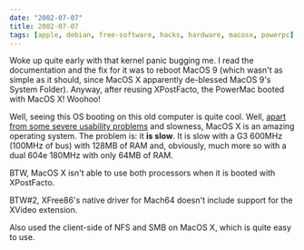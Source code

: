 ```yaml
---
date: "2002-07-07"
title: 2002-07-07
tags: [apple, debian, free-software, hacks, hardware, macosx, powerpc]
---
```

Woke up quite early with that kernel panic bugging me. I read the
documentation and the fix for it was to reboot MacOS 9 (which
wasn't as simple as it should, since MacOS X apparently de-blessed
MacOS 9's System Folder). Anyway, after reusing XPostFacto, the
PowerMac booted with MacOS X! Woohoo!

Well, seeing this OS booting on this old computer is quite cool.
Well,
[apart from some severe usability problems](http://slashdot.org/comments.pl?sid=33385&cid=3607384)
and slowness, MacOS X is an amazing operating system. The problem
is: it **is slow**. It is slow with a G3 600MHz (100MHz of bus)
with 128MB of RAM and, obviously, much more so with a dual 604e
180MHz with only 64MB of RAM.

BTW, MacOS X isn't able to use both processors when it is booted
with XPostFacto.

BTW\#2, XFree86's native driver for Mach64 doesn't include support
for the XVideo extension.

Also used the client-side of NFS and SMB on MacOS X, which is quite
easy to use.


